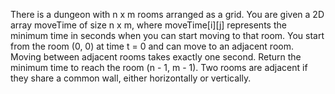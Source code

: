 There is a dungeon with n x m rooms arranged as a grid.
You are given a 2D array moveTime of size n x m, where moveTime[i][j] represents the minimum time in seconds when you can start moving to that room. You start from the room (0, 0) at time t = 0 and can move to an adjacent room. Moving between adjacent rooms takes exactly one second.
Return the minimum time to reach the room (n - 1, m - 1).
Two rooms are adjacent if they share a common wall, either horizontally or vertically.
